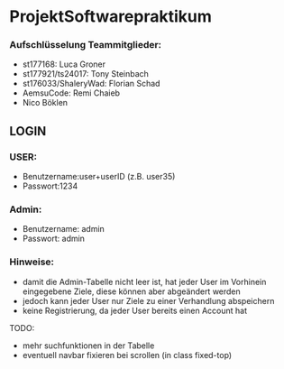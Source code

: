 # ProjektSoftwarepraktikum

### Aufschlüsselung Teammitglieder:
- st177168: Luca Groner
- st177921/ts24017: Tony Steinbach
- st176033/ShaleryWad: Florian Schad
- AemsuCode: Remi Chaieb
- Nico Böklen
  
## LOGIN 

### USER:
- Benutzername:user+userID (z.B. user35)
- Passwort:1234
### Admin:
- Benutzername: admin
- Passwort: admin

### Hinweise:
- damit die Admin-Tabelle nicht leer ist, hat jeder User im Vorhinein eingegebene Ziele, diese können
  aber abgeändert werden
- jedoch kann jeder User nur Ziele zu einer Verhandlung abspeichern
- keine Registrierung, da jeder User bereits einen Account hat


TODO:
- mehr suchfunktionen in der Tabelle
- eventuell navbar fixieren bei scrollen (in class fixed-top)



